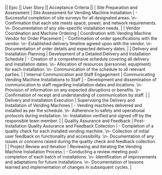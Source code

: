 || Epic || User Story || Acceptance Criteria ||
| Site Preparation and Assessment | Site Assessment for Vending Machine Installation | - Successful completion of site surveys for all designated areas. \n- Confirmation that each site meets space, power, and network requirements. \n- Documentation of any site-specific installation needs. |
| Vendor Coordination and Machine Ordering | Coordination with Vending Machine Vendor for Order Placement | - Confirmation of order specifications with the vendor. \n- Established delivery timeline agreed upon with the vendor. \n- Documentation of order details and expected delivery dates. |
| Delivery and Installation Planning | Development of a Detailed Delivery and Installation Schedule | - Creation of a comprehensive schedule covering all delivery and installation dates. \n- Allocation of resources (personnel, equipment) for each installation. \n- Communication of the schedule to all relevant parties. |
| Internal Communication and Staff Engagement | Communicating Vending Machine Installations to Staff | - Development and dissemination of communication to staff regarding installation dates and locations. \n- Provision of information on any expected disruptions or benefits. \n- Confirmation of receipt and understanding of communication by staff. |
| Delivery and Installation Execution | Supervising the Delivery and Installation of Vending Machines | - Vending machines delivered and installed as per the schedule. \n- Adherence to safety and operational protocols during installation. \n- Installation verified and signed off by the responsible team member. |
| Quality Assurance and Feedback | Post-Installation Quality Assurance and Feedback Collection | - Completion of a quality check for each installed vending machine. \n- Collection of initial user feedback on functionality and accessibility. \n- Documentation of any issues or concerns raised during the quality check and feedback collection. |
| Project Review and Iteration | Reviewing and Iterating the Vending Machine Installation Process | - Conducting a review meeting post-completion of each batch of installations. \n- Identification of improvements and adaptations for future installations. \n- Documentation of lessons learned and implementation of changes in subsequent cycles. |
